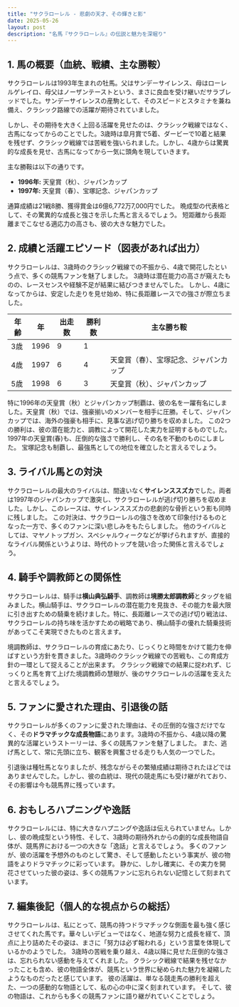 ```yaml
---
title: "サクラローレル - 悲劇の天才、その輝きと影"
date: 2025-05-26
layout: post
description: "名馬『サクラローレル』の伝説と魅力を深堀り"
---
```


## 1. 馬の概要（血統、戦績、主な勝鞍）

サクラローレルは1993年生まれの牡馬。父はサンデーサイレンス、母はローレルゲレイロ、母父はノーザンテーストという、まさに良血を受け継いだサラブレッドでした。サンデーサイレンスの産駒として、そのスピードとスタミナを兼ね備え、クラシック路線での活躍が期待されていました。

しかし、その期待を大きく上回る活躍を見せたのは、クラシック戦線ではなく、古馬になってからのことでした。3歳時は皐月賞で5着、ダービーで10着と結果を残せず、クラシック戦線では苦戦を強いられました。しかし、4歳からは驚異的な成長を見せ、古馬になってから一気に頭角を現していきます。

主な勝鞍は以下の通りです。

* **1996年:**  天皇賞（秋）、ジャパンカップ
* **1997年:**  天皇賞（春）、宝塚記念、ジャパンカップ


通算成績は21戦8勝、獲得賞金は6億6,772万7,000円でした。  晩成型の代表格として、その驚異的な成長と強さを示した馬と言えるでしょう。  短距離から長距離までこなせる適応力の高さも、彼の大きな魅力でした。


## 2. 成績と活躍エピソード（図表があれば出力）

サクラローレルは、3歳時のクラシック戦線での不振から、4歳で開花したという点で、多くの競馬ファンを魅了しました。  3歳時は潜在能力の高さが窺えたものの、レースセンスや経験不足が結果に結びつきませんでした。  しかし、4歳になってからは、安定した走りを見せ始め、特に長距離レースでの強さが際立ちました。

| 年齢 | 年 | 出走数 | 勝利数 | 主な勝ち鞍 |
|---|---|---|---|---|
| 3歳 | 1996 | 9 | 1 |  |
| 4歳 | 1997 | 6 | 4 | 天皇賞（春）、宝塚記念、ジャパンカップ |
| 5歳 | 1998 | 6 | 3 | 天皇賞（秋）、ジャパンカップ |


特に1996年の天皇賞（秋）とジャパンカップ制覇は、彼の名を一躍有名にしました。天皇賞（秋）では、強豪揃いのメンバーを相手に圧勝。そして、ジャパンカップでは、海外の強豪も相手に、見事な逃げ切り勝ちを収めました。  この2つの勝利は、彼の潜在能力と、調教によって開花した実力を証明するものでした。 1997年の天皇賞(春)も、圧倒的な強さで勝利し、その名を不動のものにしました。 宝塚記念も制覇し、最強馬としての地位を確立したと言えるでしょう。


## 3. ライバル馬との対決

サクラローレルの最大のライバルは、間違いなく**サイレンススズカ**でした。両者は1997年のジャパンカップで激突し、サクラローレルが逃げ切り勝ちを収めました。しかし、このレースは、サイレンススズカの悲劇的な骨折という影も同時に残しました。  この対決は、サクラローレルの強さを改めて印象付けるものとなった一方で、多くのファンに深い悲しみをもたらしました。  他のライバルとしては、マヤノトップガン、スペシャルウィークなどが挙げられますが、直接的なライバル関係というよりは、時代のトップを競い合った関係と言えるでしょう。


## 4. 騎手や調教師との関係性

サクラローレルは、騎手は**横山典弘騎手**、調教師は**境勝太郎調教師**とタッグを組みました。横山騎手は、サクラローレルの潜在能力を見抜き、その能力を最大限に引き出すための騎乗を続けました。特に、長距離レースでの逃げ切り戦法は、サクラローレルの持ち味を活かすための戦略であり、横山騎手の優れた騎乗技術があってこそ実現できたものと言えます。

境調教師は、サクラローレルの育成にあたり、じっくりと時間をかけて能力を伸ばすという方針を貫きました。3歳時のクラシック戦線での苦戦も、この育成方針の一環として捉えることが出来ます。  クラシック戦線での結果に捉われず、じっくりと馬を育て上げた境調教師の慧眼が、後のサクラローレルの活躍を支えたと言えるでしょう。


## 5. ファンに愛された理由、引退後の話

サクラローレルが多くのファンに愛された理由は、その圧倒的な強さだけでなく、その**ドラマチックな成長物語**にあります。3歳時の不振から、4歳以降の驚異的な活躍というストーリーは、多くの競馬ファンを魅了しました。  また、逃げ馬として、常に先頭に立ち、観客を興奮させる走りも人気の一つでした。

引退後は種牡馬となりましたが、残念ながらその繁殖成績は期待されたほどではありませんでした。しかし、彼の血統は、現代の競走馬にも受け継がれており、その影響は今も競馬界に残っています。


## 6. おもしろハプニングや逸話

サクラローレルには、特に大きなハプニングや逸話は伝えられていません。しかし、彼の晩成型という特性、そして、3歳時の期待外れからの劇的な成長物語自体が、競馬界における一つの大きな「逸話」と言えるでしょう。  多くのファンが、彼の活躍を予想外のものとして驚き、そして感動したという事実が、彼の物語をよりドラマチックに彩っています。  静かに、しかし確実に、その実力を開花させていった彼の姿は、多くの競馬ファンに忘れられない記憶として刻まれています。


## 7. 編集後記（個人的な視点からの総括）

サクラローレルは、私にとって、競馬の持つドラマチックな側面を最も強く感じさせてくれた馬です。華々しいデビューではなく、地道な努力と成長を経て、頂点に上り詰めたその姿は、まさに「努力は必ず報われる」という言葉を体現しているかのようでした。  3歳時の苦戦を乗り越え、4歳以降に見せた圧倒的な強さは、忘れられない感動を与えてくれました。  クラシック戦線で結果を残せなかったことも含め、彼の物語全体が、競馬という世界に秘められた魅力を凝縮したようなものだったと感じています。  彼の活躍は、単なる競走馬の勝利を超えた、一つの感動的な物語として、私の心の中に深く刻まれています。  そして、彼の物語は、これからも多くの競馬ファンに語り継がれていくことでしょう。
